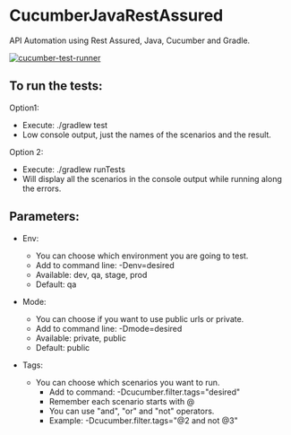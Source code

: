 # CucumberJavaRestAssured
API Automation using Rest Assured, Java, Cucumber and Gradle.

[![cucumber-test-runner](https://github.com/fifernandez/CucumberJavaRestAssured/actions/workflows/cucumber-test-runner.yml/badge.svg)](https://github.com/fifernandez/CucumberJavaRestAssured/actions/workflows/cucumber-test-runner.yml)

To run the tests:
-
Option1:
- Execute:  ./gradlew test
- Low console output, just the names of the scenarios and the result.

Option 2:
 - Execute: ./gradlew runTests
 - Will display all the scenarios in the console output while running along the errors.

Parameters:
- 
- Env:
  - You can choose which environment you are going to test.
  - Add to command line: -Denv=desired
  - Available: dev, qa, stage, prod
  - Default: qa

- Mode:
  - You can choose if you want to use public urls or private.
  - Add to command line: -Dmode=desired
  - Available: private, public
  - Default: public

- Tags:
  - You can choose which scenarios you want to run.
    - Add to command: -Dcucumber.filter.tags="desired"
    - Remember each scenario starts with @
    - You can use "and", "or" and "not" operators.
    - Example: -Dcucumber.filter.tags="@2 and not @3"
